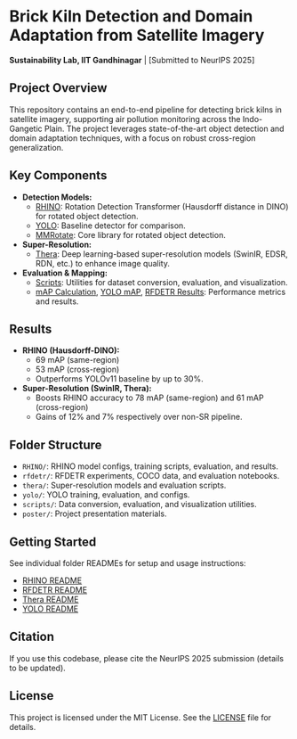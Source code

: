 <!-- # brick-kilns-detection -->

# Brick Kiln Detection and Domain Adaptation from Satellite Imagery
**Sustainability Lab, IIT Gandhinagar** | [Submitted to NeurIPS 2025]

## Project Overview
This repository contains an end-to-end pipeline for detecting brick kilns in satellite imagery, supporting air pollution monitoring across the Indo-Gangetic Plain. The project leverages state-of-the-art object detection and domain adaptation techniques, with a focus on robust cross-region generalization.

## Key Components
- **Detection Models:**
	- [RHINO](./RHINO/): Rotation Detection Transformer (Hausdorff distance in DINO) for rotated object detection.
	- [YOLO](./yolo/): Baseline detector for comparison.
	- [MMRotate](./RHINO/mmrotate/): Core library for rotated object detection.
- **Super-Resolution:**
	- [Thera](./thera/): Deep learning-based super-resolution models (SwinIR, EDSR, RDN, etc.) to enhance image quality.
- **Evaluation & Mapping:**
	- [Scripts](./scripts/): Utilities for dataset conversion, evaluation, and visualization.
	- [mAP Calculation](./RHINO/map/), [YOLO mAP](./yolo/map/), [RFDETR Results](./rfdetr/): Performance metrics and results.

## Results
- **RHINO (Hausdorff-DINO):**
	- 69 mAP (same-region)
	- 53 mAP (cross-region)
	- Outperforms YOLOv11 baseline by up to 30%.
- **Super-Resolution (SwinIR, Thera):**
	- Boosts RHINO accuracy to 78 mAP (same-region) and 61 mAP (cross-region)
	- Gains of 12% and 7% respectively over non-SR pipeline.

## Folder Structure
- `RHINO/`: RHINO model configs, training scripts, evaluation, and results.
- `rfdetr/`: RFDETR experiments, COCO data, and evaluation notebooks.
- `thera/`: Super-resolution models and evaluation scripts.
- `yolo/`: YOLO training, evaluation, and configs.
- `scripts/`: Data conversion, evaluation, and visualization utilities.
- `poster/`: Project presentation materials.

## Getting Started
See individual folder READMEs for setup and usage instructions:
- [RHINO README](./RHINO/README.md)
- [RFDETR README](./rfdetr/README.md)
- [Thera README](./thera/README.md)
- [YOLO README](./yolo/README.md)

## Citation
If you use this codebase, please cite the NeurIPS 2025 submission (details to be updated).

## License
This project is licensed under the MIT License. See the [LICENSE](./LICENSE) file for details.